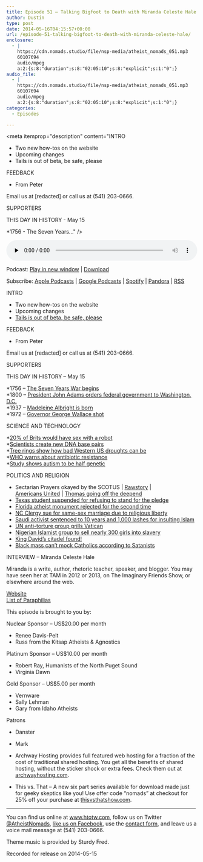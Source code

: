 ```yaml
---
title: ﻿Episode 51 – Talking Bigfoot to Death with Miranda Celeste Hale
author: Dustin
type: post
date: 2014-05-16T04:15:57+00:00
url: /episode-51-talking-bigfoot-to-death-with-miranda-celeste-hale/
enclosure:
  - |
    https://cdn.nomads.studio/file/nsp-media/atheist_nomads_051.mp3
    60107694
    audio/mpeg
    a:2:{s:8:"duration";s:8:"02:05:10";s:8:"explicit";s:1:"0";}
audio_file:
  - |
    https://cdn.nomads.studio/file/nsp-media/atheist_nomads_051.mp3
    60107694
    audio/mpeg
    a:2:{s:8:"duration";s:8:"02:05:10";s:8:"explicit";s:1:"0";}
categories:
  - Episodes

---
```

<div itemscope itemtype="http://schema.org/AudioObject">
  <meta itemprop="name" content="﻿Episode 51 &#8211; Talking Bigfoot to Death with Miranda Celeste Hale" />
  
  <meta itemprop="uploadDate" content="2014-05-15T22:15:57-06:00" />
  
  <meta itemprop="encodingFormat" content="audio/mpeg" />
  
  <meta itemprop="duration" content="PT2H05M10S" />
  
  <meta itemprop="description" content="INTRO

* Two new how-tos on the website
* Upcoming changes
* Tails is out of beta, be safe, please

FEEDBACK

* From Peter

Email us at [redacted] or call us at (541) 203-0666.

SUPPORTERS

THIS DAY IN HISTORY - May 15

*1756 - The Seven Years..." />
  
  <meta itemprop="contentUrl" content="https://dts.podtrac.com/redirect.mp3/cdn.nomads.studio/file/nsp-media/atheist_nomads_051.mp3" />
  
  <meta itemprop="contentSize" content="57.3" />
  </p> 
  
  <div class="powerpress_player" id="powerpress_player_8306">
    <audio class="wp-audio-shortcode" id="audio-5187-50" preload="none" style="width: 100%;" controls="controls"><source type="audio/mpeg" src="https://dts.podtrac.com/redirect.mp3/cdn.nomads.studio/file/nsp-media/atheist_nomads_051.mp3?_=50" /><a href="https://dts.podtrac.com/redirect.mp3/cdn.nomads.studio/file/nsp-media/atheist_nomads_051.mp3">https://dts.podtrac.com/redirect.mp3/cdn.nomads.studio/file/nsp-media/atheist_nomads_051.mp3</a></audio>
  </div>
</div>

<p class="powerpress_links powerpress_links_mp3">
  Podcast: <a href="https://dts.podtrac.com/redirect.mp3/cdn.nomads.studio/file/nsp-media/atheist_nomads_051.mp3" class="powerpress_link_pinw" target="_blank" title="Play in new window" onclick="return powerpress_pinw('https://htotw.com/?powerpress_pinw=5187-podcast');" rel="nofollow">Play in new window</a> | <a href="https://dts.podtrac.com/redirect.mp3/cdn.nomads.studio/file/nsp-media/atheist_nomads_051.mp3" class="powerpress_link_d" title="Download" rel="nofollow" download="atheist_nomads_051.mp3">Download</a>
</p>

<p class="powerpress_links powerpress_subscribe_links">
  Subscribe: <a href="https://podcasts.apple.com/us/podcast/humanists-take-on-the-world/id530050098?mt=2&ls=1" class="powerpress_link_subscribe powerpress_link_subscribe_itunes" target="_blank" title="Subscribe on Apple Podcasts" rel="nofollow">Apple Podcasts</a> | <a href="https://www.google.com/podcasts?feed=aHR0cDovL2F0aGVpc3Rub21hZHMubGlic3luLmNvbS9yc3M%3D" class="powerpress_link_subscribe powerpress_link_subscribe_googleplay" target="_blank" title="Subscribe on Google Podcasts" rel="nofollow">Google Podcasts</a> | <a href="https://open.spotify.com/show/3LzK2xZGike6Tc1GEMtMbr?si=LieN9SNuTpq96smuaUsH8A" class="powerpress_link_subscribe powerpress_link_subscribe_spotify" target="_blank" title="Subscribe on Spotify" rel="nofollow">Spotify</a> | <a href="https://www.pandora.com/podcast/atheist-nomads/PC:10122?corr=62071012&part=ug" class="powerpress_link_subscribe powerpress_link_subscribe_pandora" target="_blank" title="Subscribe on Pandora" rel="nofollow">Pandora</a> | <a href="https://htotw.com/feed/podcast/" class="powerpress_link_subscribe powerpress_link_subscribe_rss" target="_blank" title="Subscribe via RSS" rel="nofollow">RSS</a>
</p>

INTRO

* Two new how-tos on the website  
* Upcoming changes  
* <a href="https://tails.boum.org/" target="_blank" rel="noopener">Tails is out of beta, be safe, please</a>

FEEDBACK

* From Peter

Email us at [redacted] or call us at (541) 203-0666.

SUPPORTERS

THIS DAY IN HISTORY &#8211; May 15

*1756 &#8211; <a href="http://www.history.com/this-day-in-history/the-seven-years-war-begins" target="_blank" rel="noopener">The Seven Years War begins</a>  
*1800 &#8211; <a href="http://www.history.com/this-day-in-history/president-john-adams-orders-federal-government-to-washington-dc" target="_blank" rel="noopener">President John Adams orders federal government to Washington, D.C.</a>  
*1937 &#8211; <a href="http://www.history.com/this-day-in-history/madeleine-albright-is-born" target="_blank" rel="noopener">Madeleine Albright is born</a>  
*1972 &#8211; <a href="http://www.history.com/this-day-in-history/governor-george-wallace-shot" target="_blank" rel="noopener">Governor George Wallace shot</a>

SCIENCE AND TECHNOLOGY

*<a href="http://www.thedailybeast.com/articles/2014/05/07/poll-finds-1-in-5-people-would-have-sex-with-a-robot.html" target="_blank" rel="noopener">20% of Brits would have sex with a robot</a>  
*<a href="http://www.rawstory.com/rs/2014/05/07/u-s-scientists-have-created-an-entirely-new-lifeform-using-artificial-dna/" target="_blank" rel="noopener">Scientists create new DNA base pairs</a>  
*<a href="http://phys.org/news/2014-05-tree-reveal-nightmare-droughts-west.html" target="_blank" rel="noopener">Tree rings show how bad Western US droughts can be</a>  
*<a href="http://www.rawstory.com/rs/2014/05/02/worse-than-aids-antibiotic-resistance-the-next-world-health-crisis-experts-say/" target="_blank" rel="noopener">WHO warns about antibiotic resistance</a>  
*<a href="http://www.rawstory.com/rs/2014/05/04/study-autism-is-half-genetic-half-environmental/" target="_blank" rel="noopener">Study shows autism to be half genetic</a>

POLITICS AND RELIGION

* Sectarian Prayers okayed by the SCOTUS | <a href="http://www.rawstory.com/rs/2014/05/05/supreme-court-rules-christian-prayers-at-town-meetings-are-constitutional/" target="_blank" rel="noopener">Rawstory</a> |  
<a href="https://www.au.org/blogs/wall-of-separation/a-new-low-at-the-high-court-justices-approve-majority-rules-government" target="_blank" rel="noopener">Americans United</a> | <a href="https://www.au.org/blogs/wall-of-separation/establishing-extremism-supreme-court-justice-argues-that-states-should-be" target="_blank" rel="noopener">Thomas going off the deepend</a>  
* <a href="http://www.rawstory.com/rs/2014/05/09/texas-school-violates-high-court-ruling-by-suspending-teen-who-wont-stand-for-pledge/" target="_blank" rel="noopener">Texas student suspended for refusing to stand for the pledge</a>  
* <a href="http://www.rawstory.com/rs/2014/05/01/florida-atheists-barred-from-placing-founding-father-quotes-next-to-religious-monument/" target="_blank" rel="noopener">Florida atheist monument rejected for the second time</a>  
* <a href="http://www.rawstory.com/rs/2014/04/28/citing-religious-freedom-nc-clergymen-sue-state-for-right-to-perform-same-sex-marriages/" target="_blank" rel="noopener">NC Clergy sue for same-sex marriage due to religious liberty</a>  
* <a href="http://www.cnn.com/2014/05/07/world/meast/saudi-activist-sentenced/" target="_blank" rel="noopener">Saudi activist sentenced to 10 years and 1,000 lashes for insulting Islam</a>  
* <a href="http://www.rawstory.com/rs/2014/05/05/un-anti-torture-watchdog-grills-the-vatican-over-child-sex-abuse-by-priests/" target="_blank" rel="noopener">UN anti-torture group grills Vatican</a>  
* <a href="http://www.rawstory.com/rs/2014/05/05/nigerian-islamist-group-boko-haram-threatens-to-sell-abducted-schoolgirls-into-slavery/" target="_blank" rel="noopener">Nigerian Islamist group to sell nearly 300 girls into slavery</a>  
* <a href="http://abcnews.go.com/Technology/wireStory/israeli-found-king-davids-citadel-23601175" target="_blank" rel="noopener">King David’s citadel found!</a>  
* <a href="http://www.rawstory.com/rs/2014/05/09/satanic-temple-we-cant-mock-catholics-with-black-mass-church-already-a-mockery/" target="_blank" rel="noopener">Black mass can’t mock Catholics according to Satanists</a>

INTERVIEW &#8211; Miranda Celeste Hale

Miranda is a write, author, rhetoric teacher, speaker, and blogger. You may have seen her at TAM in 2012 or 2013, on The Imaginary Friends Show, or elsewhere around the web.

<a href="http://mirandacelestehale.net/" target="_blank" rel="noopener">Website</a>  
<a href="http://en.wikipedia.org/wiki/List_of_paraphilias" target="_blank" rel="noopener">List of Paraphilias</a>

This episode is brought to you by:

Nuclear Sponsor &#8211; US$20.00 per month  
* Renee Davis-Pelt  
* Russ from the Kitsap Atheists & Agnostics

Platinum Sponsor – US$10.00 per month  
* Robert Ray, Humanists of the North Puget Sound  
* Virginia Dawn

Gold Sponsor – US$5.00 per month  
* Vernware  
* Sally Lehman  
* Gary from Idaho Atheists

Patrons  
* Danster  
* Mark

* Archway Hosting provides full featured web hosting for a fraction of the cost of traditional shared hosting. You get all the benefits of shared hosting, without the sticker shock or extra fees. Check them out at <a href="http://archwayhosting.com/" target="_blank" rel="noopener">archwayhosting.com</a>.  
* This vs. That &#8211; A new six part series available for download made just for geeky skeptics like you! Use offer code &#8220;nomads&#8221; at checkout for 25% off your purchase at <a href="http://www.thisvsthatshow.com/" target="_blank" rel="noopener">thisvsthatshow.com</a>.

<hr width="500" />

You can find us online at <a href="https://www.htotw.com/" target="_blank" rel="noopener">www.htotw.com</a>, follow us on Twitter <a href="https://htotw.com/twitter" target="_blank" rel="noopener">@AtheistNomads</a>, <a href="https://htotw.com/facebook" target="_blank" rel="noopener">like us on Facebook</a>, use the [contact form](https://htotw.com/contact), and leave us a voice mail message at (541) 203-0666.

Theme music is provided by Sturdy Fred.

Recorded for release on 2014-05-15